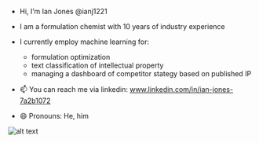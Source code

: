 - Hi, I’m Ian Jones @ianj1221
- I am a formulation chemist with 10 years of industry experience
- I currently employ machine learning for:
  - formulation optimization
  - text classification of intellectual property
  - managing a dashboard of competitor stategy based on published IP

- 📫 You can reach me via linkedin: www.linkedin.com/in/ian-jones-7a2b1072
- 😄 Pronouns: He, him
  
![alt text](https://github.com/ianj1221/Picture/blob/main/IMG_1228.jpeg?raw=true)
<!---
ianj1221/ianj1221 is a ✨ special ✨ repository because its `README.md` (this file) appears on your GitHub profile.
You can click the Preview link to take a look at your changes.
--->

